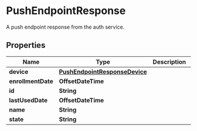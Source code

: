 

# PushEndpointResponse

A push endpoint response from the auth service.

## Properties

| Name | Type | Description | Notes |
|------------ | ------------- | ------------- | -------------|
|**device** | [**PushEndpointResponseDevice**](PushEndpointResponseDevice.md) |  |  [optional] |
|**enrollmentDate** | **OffsetDateTime** |  |  [optional] |
|**id** | **String** |  |  [optional] |
|**lastUsedDate** | **OffsetDateTime** |  |  [optional] |
|**name** | **String** |  |  [optional] |
|**state** | **String** |  |  [optional] |



